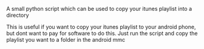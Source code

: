 A small python script which can be used to copy your itunes playlist into a directory

This is useful if you want to copy your itunes playlist to your android phone, but dont
want to pay for software to do this. Just run the script and copy the playlist you want
to a folder in the android mmc
